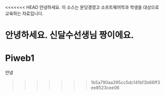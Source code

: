 <<<<<<< HEAD
안녕하세요.
이 소스는 분당경영고 소프트웨어학과 학생을 대상으로
교육하는 자료입니다.

안녕하세요. 신달수선생님 짱이에요.
=======
# Piweb1
안녕
>>>>>>> 1b5a790aa395cc5dc141bf3b66ff3ee8523cee06
